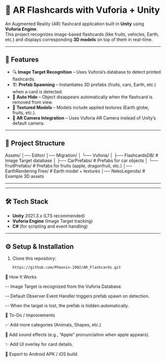 # 📱 AR Flashcards with Vuforia + Unity

An Augmented Reality (AR) flashcard application built in **Unity** using **Vuforia Engine**.  
This project recognizes image-based flashcards (like fruits, vehicles, Earth, etc.) and displays corresponding **3D models** on top of them in real-time.

---

## 🚀 Features
- 🔍 **Image Target Recognition** – Uses Vuforia’s database to detect printed flashcards.  
- 🏗 **Prefab Spawning** – Instantiates 3D prefabs (fruits, cars, Earth, etc.) when a card is detected.  
- 🔄 **Auto Hide** – Object disappears automatically when the flashcard is removed from view.  
- 🎨 **Textured Models** – Models include applied textures (Earth globe, fruits, etc.).  
- 📸 **AR Camera Integration** – Uses Vuforia AR Camera instead of Unity’s default camera.  

---

## 📂 Project Structure
Assets/
│── Editor/
│── Migration/
│ └── Vuforia/
│ ├── FlashcardsDB/ # Image Target database
│ ├── CarPrefabs/ # Prefabs for car objects
│ └── FruitPrefabs/ # Prefabs for fruits (apple, dragonfruit, etc.)
│── EarthRendering Free/ # Earth model + textures
│── NekoLegends/ # Example 3D assets


---
---

## 🛠️ Tech Stack
- **Unity** 2021.3.x (LTS recommended)  
- **Vuforia Engine** (Image Target tracking)  
- **C#** (for scripting and event handling)  

---

## ⚙️ Setup & Installation
1. Clone this repository:  
   ```bash
   https://github.com/Pheonix-1002/AR_Flashcards.git


📸 How It Works

-- Image Target is recognized from the Vuforia Database.

-- Default Observer Event Handler triggers prefab spawn on detection.

-- When the target is lost, the prefab is hidden automatically.

🧩 To-Do / Improvements

✅ Add more categories (Animals, Shapes, etc.)

🎵 Add sound effects (e.g., “Apple” pronunciation when apple appears).

✨ Add UI overlay for card details.

📱 Export to Android APK / iOS build.
